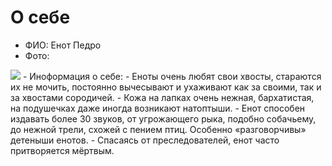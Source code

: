 # О себе
- ФИО: Енот Педро 
- Фото:  
<image src="/images/images.jpn">
- Иноформация о себе:  
  - Еноты очень любят свои хвосты, стараются их не мочить, постоянно вычесывают и ухаживают как за своими, так и за хвостами сородичей.
  - Кожа на лапках очень нежная, бархатистая, на подушечках даже иногда возникают натоптыши.
  - Енот способен издавать более 30 звуков, от угрожающего рыка, подобно собачьему, до нежной трели, схожей с пением птиц. Особенно «разговорчивы» детеныши енотов.
  - Спасаясь от преследователей, енот часто притворяется мёртвым.